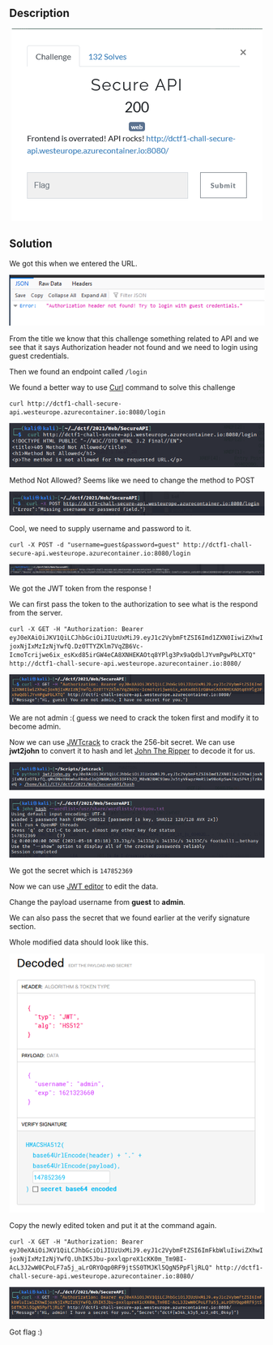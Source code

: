 ## Description

<p align="center">
<img src="Image/image-20210518145549748.png">
</p>

## Solution

We got this when we entered the URL.

<p align="center">
<img src="Image/image-20210518145643186.png">
</p>

From the title we know that this challenge something related to API and we see that it says Authorization header not found and we need to login using guest credentials.

Then we found an endpoint called `/login`

We found a better way to use [Curl](https://curl.se/) command to solve this challenge

`curl http://dctf1-chall-secure-api.westeurope.azurecontainer.io:8080/login`

<p align="center">
<img src="Image/image-20210518150027997.png">
</p>

Method Not Allowed? Seems like we  need to change the method to POST

<p align="center">
<img src="Image/image-20210518150110148.png">
</p>

Cool, we need to supply username and password to it.

`curl -X POST -d "username=guest&password=guest" http://dctf1-chall-secure-api.westeurope.azurecontainer.io:8080/login`

<p align="center">
<img src="Image/image-20210518151113482.png">
</p>

We got the JWT token from the response !

We can first pass the token to the authorization to see what is the respond from the server.

`curl -X GET -H "Authorization: Bearer eyJ0eXAiOiJKV1QiLCJhbGciOiJIUzUxMiJ9.eyJ1c2VybmFtZSI6Imd1ZXN0IiwiZXhwIjoxNjIxMzIzNjYwfQ.Dz0TTYZKlm7VqZB6Vc-IcmoTcrijwe6ix_esKxd85irGW4eCA8XNHEKAOtq8YPlg3Px9aQdblJYvmPgwPbLXTQ" http://dctf1-chall-secure-api.westeurope.azurecontainer.io:8080/ `

<p align="center">
<img src="Image/image-20210518152050487.png">
</p>

We are not admin :( guess we need to crack the token first and modify it to become admin.

Now we can use [JWTcrack](https://github.com/Sjord/jwtcrack) to crack the 256-bit secret. We can use **jwt2john** to convert it to hash and let [John The Ripper](https://en.wikipedia.org/wiki/John_the_Ripper) to decode it for us.

<p align="center">
<img src="Image/image-20210518151748479.png">
</p>

<p align="center">
<img src="Image/image-20210518151816968.png">
</p>

We got the secret which is `147852369`

Now we can use [JWT editor](https://jwt.io/) to edit the data.

Change the payload username from **guest** to **admin**.

We can also pass the secret that we found earlier at the verify signature section.

Whole modified data should look like this.

<p align="center">
<img src="Image/image-20210518152304811.png">
</p>

Copy the newly edited token and put it at the command again.

`curl -X GET -H "Authorization: Bearer eyJ0eXAiOiJKV1QiLCJhbGciOiJIUzUxMiJ9.eyJ1c2VybmFtZSI6ImFkbWluIiwiZXhwIjoxNjIxMzIzNjYwfQ.UhIK5Jbu-pxxlqpreX1cKK0m_Tm9BI-AcL3J2wW0CPoLF7a5j_aLrORYOqp0RF9jtSS0TMJKl5QgN5PpFljRLQ" http://dctf1-chall-secure-api.westeurope.azurecontainer.io:8080/`

<p align="center">
<img src="Image/image-20210518152328325.png">
</p>

Got flag :)
